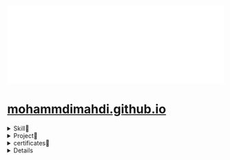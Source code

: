 <img src="banner copy.png">
<h1><a href="mohammdimahdi.github.io">mohammdimahdi.github.io</a> </h1>
<details>
    <summary>Skill💪</summary>
    HTML , CSS , PYTHON
</details>
<details>
    <summary>Project🎯</summary>
    1.-----------
    1.-----------
    1.-----------
</details>
<details>
    <summary>certificates📜</summary>
    HTML , CSS , PYTHON
</details>
<details>
</details>
